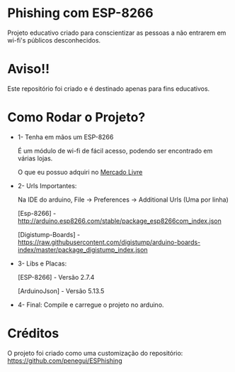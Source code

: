 # Phishing com ESP-8266

Projeto educativo criado para conscientizar as pessoas a não entrarem em wi-fi's públicos desconhecidos.

# Aviso!!
Este repositório foi criado e é destinado apenas para fins educativos.

# Como Rodar o Projeto?
 * 1- Tenha em mãos um ESP-8266
   
    É um módulo de wi-fi de fácil acesso, podendo ser encontrado em várias lojas.

    O que eu possuo adquiri no [Mercado Livre](https://produto.mercadolivre.com.br/MLB-3188566865-modulo-arduino-nodemcu-v3-esp8266-wifi-80211-lua-ch340-12e-_JM?quantity=1)

 * 2- Urls Importantes:
   
   Na IDE do arduino, File -> Preferences -> Additional Urls (Uma por linha)
   
   [Esp-8266] - http://arduino.esp8266.com/stable/package_esp8266com_index.json
   
   [Digistump-Boards] - https://raw.githubusercontent.com/digistump/arduino-boards-index/master/package_digistump_index.json

 * 3- Libs e Placas:

   [ESP-8266] - Versão 2.7.4
   
   [ArduinoJson] - Versão 5.13.5

 * 4- Final:
Compile e carregue o projeto no arduino.
   
# Créditos
O projeto foi criado como uma customização do repositório: https://github.com/penegui/ESPhishing
  
